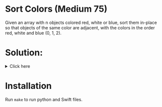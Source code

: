 # Sort Colors (Medium 75)
Given an array with n objects colored red, white or blue, sort them in-place
so that objects of the same color are adjacent, with the colors in the order
red, white and blue (0, 1, 2).

# Solution:

<details><summary>Click here</summary>  
Iterate over array, placing all 2s to end. Iterate again to place all zeroes
to start. O(n) time, O(1) space

<br></br>

</details>

# Installation
Run `make` to run python and Swift files.

